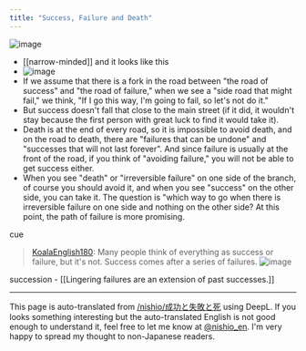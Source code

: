 ```yaml
---
title: "Success, Failure and Death"
---
```


![image](https://gyazo.com/cda1904286752c028d378aa3924b66d3/thumb/1000)

- [[narrow-minded]] and it looks like this
- ![image](https://gyazo.com/75d21909353fb0a75dda28097cec1443/thumb/1000)
- If we assume that there is a fork in the road between "the road of success" and "the road of failure," when we see a "side road that might fail," we think, "If I go this way, I'm going to fail, so let's not do it."
- But success doesn't fall that close to the main street (if it did, it wouldn't stay because the first person with great luck to find it would take it).
- Death is at the end of every road, so it is impossible to avoid death, and on the road to death, there are "failures that can be undone" and "successes that will not last forever". And since failure is usually at the front of the road, if you think of "avoiding failure," you will not be able to get success either.
- When you see "death" or "irreversible failure" on one side of the branch, of course you should avoid it, and when you see "success" on the other side, you can take it. The question is "which way to go when there is irreversible failure on one side and nothing on the other side? At this point, the path of failure is more promising.

cue
> [KoalaEnglish180](https://twitter.com/KoalaEnglish180/status/1483007955826245641): Many people think of everything as success or failure, but it's not. Success comes after a series of failures.
>  ![image](https://gyazo.com/3451af5debdfcc60cb1cc84357597f6b/thumb/1000)

succession
    - [[Lingering failures are an extension of past successes.]]

---
This page is auto-translated from [/nishio/成功と失敗と死](https://scrapbox.io/nishio/成功と失敗と死) using DeepL. If you looks something interesting but the auto-translated English is not good enough to understand it, feel free to let me know at [@nishio_en](https://twitter.com/nishio_en). I'm very happy to spread my thought to non-Japanese readers.
